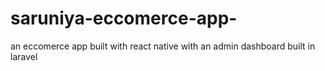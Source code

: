 # saruniya-eccomerce-app-
an eccomerce app built with react native with an admin dashboard built in laravel
